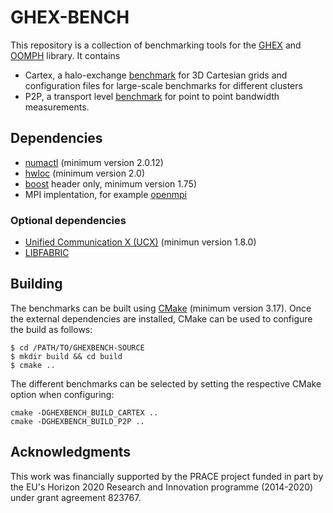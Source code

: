 # GHEX-BENCH

This repository is a collection of benchmarking tools for the
[GHEX](https://github.com/ghex-org/GHEX) and 
[OOMPH](https://github.com/ghex-org/oomph)
library. It contains

* Cartex, a halo-exchange [benchmark](https://github.com/GridTools/GHEX-BENCH/tree/main/cartex) for 3D
  Cartesian grids and configuration files for large-scale benchmarks for different clusters
* P2P, a transport level [benchmark](https://github.com/GridTools/GHEX-BENCH/tree/main/p2p) for point to
  point bandwidth measurements.

## Dependencies

* [numactl](https://github.com/numactl/numactl) (minimum version 2.0.12)
* [hwloc](https://github.com/open-mpi/hwloc) (minimum version 2.0)
* [boost](https://github.com/boostorg/boost) header only, minimum version 1.75)
* MPI implentation, for example [openmpi](https://github.com/open-mpi/ompi)

### Optional dependencies

* [Unified Communication X (UCX)](https://github.com/openucx/ucx) (minimun version 1.8.0)
* [LIBFABRIC](https://github.com/ofiwg/libfabric)



## Building

The benchmarks can be built using [CMake](https://gitlab.kitware.com/cmake/cmake) (minimum version
3.17). Once the external dependencies are installed, CMake can be used to configure the build as
follows:
```console
$ cd /PATH/TO/GHEXBENCH-SOURCE
$ mkdir build && cd build
$ cmake ..
```

The different benchmarks can be selected by setting the respective CMake option when configuring:
```console
cmake -DGHEXBENCH_BUILD_CARTEX ..
cmake -DGHEXBENCH_BUILD_P2P ..
```

## Acknowledgments

This work was financially supported by the PRACE project funded in part by the EU's Horizon 2020
Research and Innovation programme (2014-2020) under grant agreement 823767.
